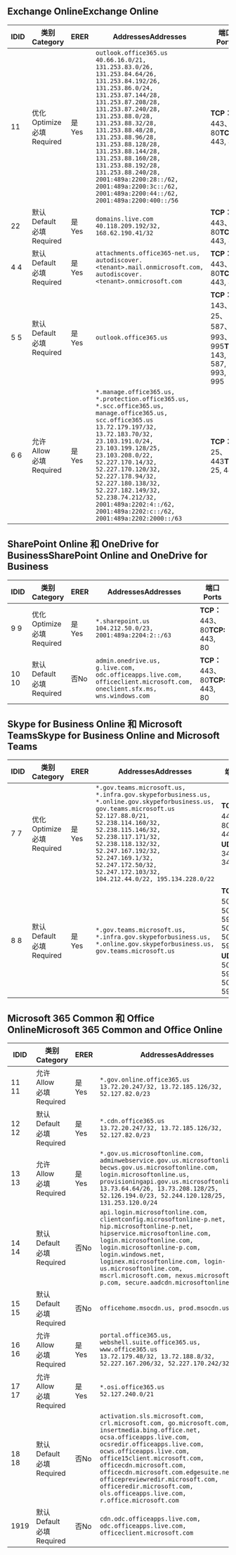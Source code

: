 <!--THIS FILE IS AUTOMATICALLY GENERATED. MANUAL CHANGES WILL BE OVERWRITTEN.-->
<!--Please contact the Office 365 Endpoints team with any questions.-->
<!--USGovGCCHigh endpoints version 2019012800-->
<!--File generated 2019-01-28 11:00:20.4062-->

## <a name="exchange-online"></a><span data-ttu-id="acbc7-101">Exchange Online</span><span class="sxs-lookup"><span data-stu-id="acbc7-101">Exchange Online</span></span>

<span data-ttu-id="acbc7-102">ID</span><span class="sxs-lookup"><span data-stu-id="acbc7-102">ID</span></span> | <span data-ttu-id="acbc7-103">类别</span><span class="sxs-lookup"><span data-stu-id="acbc7-103">Category</span></span> | <span data-ttu-id="acbc7-104">ER</span><span class="sxs-lookup"><span data-stu-id="acbc7-104">ER</span></span> | <span data-ttu-id="acbc7-105">Addresses</span><span class="sxs-lookup"><span data-stu-id="acbc7-105">Addresses</span></span> | <span data-ttu-id="acbc7-106">端口</span><span class="sxs-lookup"><span data-stu-id="acbc7-106">Ports</span></span>
-- | -------------------- | --- | ------------------------------------------------------------------------------------------------------------------------------------------------------------------------------------------------------------------------------------------------------------------------------------------------------------------------------------------------------------------------------------------------------------------------------------------------ | -------------------------------
<span data-ttu-id="acbc7-107">1</span><span class="sxs-lookup"><span data-stu-id="acbc7-107">1</span></span> | <span data-ttu-id="acbc7-108">优化</span><span class="sxs-lookup"><span data-stu-id="acbc7-108">Optimize</span></span><BR><span data-ttu-id="acbc7-109">必填</span><span class="sxs-lookup"><span data-stu-id="acbc7-109">Required</span></span> | <span data-ttu-id="acbc7-110">是</span><span class="sxs-lookup"><span data-stu-id="acbc7-110">Yes</span></span> | `outlook.office365.us`<BR>`40.66.16.0/21, 131.253.83.0/26, 131.253.84.64/26, 131.253.84.192/26, 131.253.86.0/24, 131.253.87.144/28, 131.253.87.208/28, 131.253.87.240/28, 131.253.88.0/28, 131.253.88.32/28, 131.253.88.48/28, 131.253.88.96/28, 131.253.88.128/28, 131.253.88.144/28, 131.253.88.160/28, 131.253.88.192/28, 131.253.88.240/28, 2001:489a:2200:28::/62, 2001:489a:2200:3c::/62, 2001:489a:2200:44::/62, 2001:489a:2200:400::/56` | <span data-ttu-id="acbc7-111">**TCP：** 443、80</span><span class="sxs-lookup"><span data-stu-id="acbc7-111">**TCP:** 443, 80</span></span>
<span data-ttu-id="acbc7-112">2</span><span class="sxs-lookup"><span data-stu-id="acbc7-112">2</span></span> | <span data-ttu-id="acbc7-113">默认</span><span class="sxs-lookup"><span data-stu-id="acbc7-113">Default</span></span><BR><span data-ttu-id="acbc7-114">必填</span><span class="sxs-lookup"><span data-stu-id="acbc7-114">Required</span></span> | <span data-ttu-id="acbc7-115">是</span><span class="sxs-lookup"><span data-stu-id="acbc7-115">Yes</span></span> | `domains.live.com`<BR>`40.118.209.192/32, 168.62.190.41/32` | <span data-ttu-id="acbc7-116">**TCP：** 443、80</span><span class="sxs-lookup"><span data-stu-id="acbc7-116">**TCP:** 443, 80</span></span>
<span data-ttu-id="acbc7-117">4 </span><span class="sxs-lookup"><span data-stu-id="acbc7-117">4</span></span> | <span data-ttu-id="acbc7-118">默认</span><span class="sxs-lookup"><span data-stu-id="acbc7-118">Default</span></span><BR><span data-ttu-id="acbc7-119">必填</span><span class="sxs-lookup"><span data-stu-id="acbc7-119">Required</span></span> | <span data-ttu-id="acbc7-120">是</span><span class="sxs-lookup"><span data-stu-id="acbc7-120">Yes</span></span> | `attachments.office365-net.us, autodiscover.<tenant>.mail.onmicrosoft.com, autodiscover.<tenant>.onmicrosoft.com` | <span data-ttu-id="acbc7-121">**TCP：** 443、80</span><span class="sxs-lookup"><span data-stu-id="acbc7-121">**TCP:** 443, 80</span></span>
<span data-ttu-id="acbc7-122">5 </span><span class="sxs-lookup"><span data-stu-id="acbc7-122">5</span></span> | <span data-ttu-id="acbc7-123">默认</span><span class="sxs-lookup"><span data-stu-id="acbc7-123">Default</span></span><BR><span data-ttu-id="acbc7-124">必填</span><span class="sxs-lookup"><span data-stu-id="acbc7-124">Required</span></span> | <span data-ttu-id="acbc7-125">是</span><span class="sxs-lookup"><span data-stu-id="acbc7-125">Yes</span></span> | `outlook.office365.us` | <span data-ttu-id="acbc7-126">**TCP：** 143、25、587、993、995</span><span class="sxs-lookup"><span data-stu-id="acbc7-126">**TCP:** 143, 25, 587, 993, 995</span></span>
<span data-ttu-id="acbc7-127">6 </span><span class="sxs-lookup"><span data-stu-id="acbc7-127">6</span></span> | <span data-ttu-id="acbc7-128">允许</span><span class="sxs-lookup"><span data-stu-id="acbc7-128">Allow</span></span><BR><span data-ttu-id="acbc7-129">必填</span><span class="sxs-lookup"><span data-stu-id="acbc7-129">Required</span></span> | <span data-ttu-id="acbc7-130">是</span><span class="sxs-lookup"><span data-stu-id="acbc7-130">Yes</span></span> | `*.manage.office365.us, *.protection.office365.us, *.scc.office365.us, manage.office365.us, scc.office365.us`<BR>`13.72.179.197/32, 13.72.183.70/32, 23.103.191.0/24, 23.103.199.128/25, 23.103.208.0/22, 52.227.170.14/32, 52.227.170.120/32, 52.227.178.94/32, 52.227.180.138/32, 52.227.182.149/32, 52.238.74.212/32, 2001:489a:2202:4::/62, 2001:489a:2202:c::/62, 2001:489a:2202:2000::/63` | <span data-ttu-id="acbc7-131">**TCP：** 25、443</span><span class="sxs-lookup"><span data-stu-id="acbc7-131">**TCP:** 25, 443</span></span>

## <a name="sharepoint-online-and-onedrive-for-business"></a><span data-ttu-id="acbc7-132">SharePoint Online 和 OneDrive for Business</span><span class="sxs-lookup"><span data-stu-id="acbc7-132">SharePoint Online and OneDrive for Business</span></span>

<span data-ttu-id="acbc7-133">ID</span><span class="sxs-lookup"><span data-stu-id="acbc7-133">ID</span></span> | <span data-ttu-id="acbc7-134">类别</span><span class="sxs-lookup"><span data-stu-id="acbc7-134">Category</span></span> | <span data-ttu-id="acbc7-135">ER</span><span class="sxs-lookup"><span data-stu-id="acbc7-135">ER</span></span> | <span data-ttu-id="acbc7-136">Addresses</span><span class="sxs-lookup"><span data-stu-id="acbc7-136">Addresses</span></span> | <span data-ttu-id="acbc7-137">端口</span><span class="sxs-lookup"><span data-stu-id="acbc7-137">Ports</span></span>
-- | -------------------- | --- | ----------------------------------------------------------------------------------------------------------------------- | ----------------
<span data-ttu-id="acbc7-138">9 </span><span class="sxs-lookup"><span data-stu-id="acbc7-138">9</span></span> | <span data-ttu-id="acbc7-139">优化</span><span class="sxs-lookup"><span data-stu-id="acbc7-139">Optimize</span></span><BR><span data-ttu-id="acbc7-140">必填</span><span class="sxs-lookup"><span data-stu-id="acbc7-140">Required</span></span> | <span data-ttu-id="acbc7-141">是</span><span class="sxs-lookup"><span data-stu-id="acbc7-141">Yes</span></span> | `*.sharepoint.us`<BR>`104.212.50.0/23, 2001:489a:2204:2::/63` | <span data-ttu-id="acbc7-142">**TCP：** 443、80</span><span class="sxs-lookup"><span data-stu-id="acbc7-142">**TCP:** 443, 80</span></span>
<span data-ttu-id="acbc7-143">10 </span><span class="sxs-lookup"><span data-stu-id="acbc7-143">10</span></span> | <span data-ttu-id="acbc7-144">默认</span><span class="sxs-lookup"><span data-stu-id="acbc7-144">Default</span></span><BR><span data-ttu-id="acbc7-145">必填</span><span class="sxs-lookup"><span data-stu-id="acbc7-145">Required</span></span> | <span data-ttu-id="acbc7-146">否</span><span class="sxs-lookup"><span data-stu-id="acbc7-146">No</span></span> | `admin.onedrive.us, g.live.com, odc.officeapps.live.com, officeclient.microsoft.com, oneclient.sfx.ms, wns.windows.com` | <span data-ttu-id="acbc7-147">**TCP：** 443、80</span><span class="sxs-lookup"><span data-stu-id="acbc7-147">**TCP:** 443, 80</span></span>

## <a name="skype-for-business-online-and-microsoft-teams"></a><span data-ttu-id="acbc7-148">Skype for Business Online 和 Microsoft Teams</span><span class="sxs-lookup"><span data-stu-id="acbc7-148">Skype for Business Online and Microsoft Teams</span></span>

<span data-ttu-id="acbc7-149">ID</span><span class="sxs-lookup"><span data-stu-id="acbc7-149">ID</span></span> | <span data-ttu-id="acbc7-150">类别</span><span class="sxs-lookup"><span data-stu-id="acbc7-150">Category</span></span> | <span data-ttu-id="acbc7-151">ER</span><span class="sxs-lookup"><span data-stu-id="acbc7-151">ER</span></span> | <span data-ttu-id="acbc7-152">Addresses</span><span class="sxs-lookup"><span data-stu-id="acbc7-152">Addresses</span></span> | <span data-ttu-id="acbc7-153">端口</span><span class="sxs-lookup"><span data-stu-id="acbc7-153">Ports</span></span>
-- | -------------------- | --- | --------------------------------------------------------------------------------------------------------------------------------------------------------------------------------------------------------------------------------------------------------------------------------------------------------------------------------- | --------------------------------------------------
<span data-ttu-id="acbc7-154">7 </span><span class="sxs-lookup"><span data-stu-id="acbc7-154">7</span></span> | <span data-ttu-id="acbc7-155">优化</span><span class="sxs-lookup"><span data-stu-id="acbc7-155">Optimize</span></span><BR><span data-ttu-id="acbc7-156">必填</span><span class="sxs-lookup"><span data-stu-id="acbc7-156">Required</span></span> | <span data-ttu-id="acbc7-157">是</span><span class="sxs-lookup"><span data-stu-id="acbc7-157">Yes</span></span> | `*.gov.teams.microsoft.us, *.infra.gov.skypeforbusiness.us, *.online.gov.skypeforbusiness.us, gov.teams.microsoft.us`<BR>`52.127.88.0/21, 52.238.114.160/32, 52.238.115.146/32, 52.238.117.171/32, 52.238.118.132/32, 52.247.167.192/32, 52.247.169.1/32, 52.247.172.50/32, 52.247.172.103/32, 104.212.44.0/22, 195.134.228.0/22` | <span data-ttu-id="acbc7-158">**TCP：** 443、80</span><span class="sxs-lookup"><span data-stu-id="acbc7-158">**TCP:** 443, 80</span></span><BR><span data-ttu-id="acbc7-159">**UDP：** 3478</span><span class="sxs-lookup"><span data-stu-id="acbc7-159">**UDP:** 3478</span></span>
<span data-ttu-id="acbc7-160">8 </span><span class="sxs-lookup"><span data-stu-id="acbc7-160">8</span></span> | <span data-ttu-id="acbc7-161">默认</span><span class="sxs-lookup"><span data-stu-id="acbc7-161">Default</span></span><BR><span data-ttu-id="acbc7-162">必填</span><span class="sxs-lookup"><span data-stu-id="acbc7-162">Required</span></span> | <span data-ttu-id="acbc7-163">是</span><span class="sxs-lookup"><span data-stu-id="acbc7-163">Yes</span></span> | `*.gov.teams.microsoft.us, *.infra.gov.skypeforbusiness.us, *.online.gov.skypeforbusiness.us, gov.teams.microsoft.us` | <span data-ttu-id="acbc7-164">**TCP：** 5061、50000-59999</span><span class="sxs-lookup"><span data-stu-id="acbc7-164">**TCP:** 5061, 50000-59999</span></span><BR><span data-ttu-id="acbc7-165">**UDP：** 50000-59999</span><span class="sxs-lookup"><span data-stu-id="acbc7-165">**UDP:** 50000-59999</span></span>

## <a name="microsoft-365-common-and-office-online"></a><span data-ttu-id="acbc7-166">Microsoft 365 Common 和 Office Online</span><span class="sxs-lookup"><span data-stu-id="acbc7-166">Microsoft 365 Common and Office Online</span></span>

<span data-ttu-id="acbc7-167">ID</span><span class="sxs-lookup"><span data-stu-id="acbc7-167">ID</span></span> | <span data-ttu-id="acbc7-168">类别</span><span class="sxs-lookup"><span data-stu-id="acbc7-168">Category</span></span> | <span data-ttu-id="acbc7-169">ER</span><span class="sxs-lookup"><span data-stu-id="acbc7-169">ER</span></span> | <span data-ttu-id="acbc7-170">Addresses</span><span class="sxs-lookup"><span data-stu-id="acbc7-170">Addresses</span></span> | <span data-ttu-id="acbc7-171">端口</span><span class="sxs-lookup"><span data-stu-id="acbc7-171">Ports</span></span>
-- | ------------------- | --- | ---------------------------------------------------------------------------------------------------------------------------------------------------------------------------------------------------------------------------------------------------------------------------------------------------------------------------------------------------------------------------------------------- | ----------------
<span data-ttu-id="acbc7-172">11 </span><span class="sxs-lookup"><span data-stu-id="acbc7-172">11</span></span> | <span data-ttu-id="acbc7-173">允许</span><span class="sxs-lookup"><span data-stu-id="acbc7-173">Allow</span></span><BR><span data-ttu-id="acbc7-174">必填</span><span class="sxs-lookup"><span data-stu-id="acbc7-174">Required</span></span> | <span data-ttu-id="acbc7-175">是</span><span class="sxs-lookup"><span data-stu-id="acbc7-175">Yes</span></span> | `*.gov.online.office365.us`<BR>`13.72.20.247/32, 13.72.185.126/32, 52.127.82.0/23` | <span data-ttu-id="acbc7-176">**TCP：** 443</span><span class="sxs-lookup"><span data-stu-id="acbc7-176">**TCP:** 443</span></span>
<span data-ttu-id="acbc7-177">12 </span><span class="sxs-lookup"><span data-stu-id="acbc7-177">12</span></span> | <span data-ttu-id="acbc7-178">默认</span><span class="sxs-lookup"><span data-stu-id="acbc7-178">Default</span></span><BR><span data-ttu-id="acbc7-179">必填</span><span class="sxs-lookup"><span data-stu-id="acbc7-179">Required</span></span> | <span data-ttu-id="acbc7-180">是</span><span class="sxs-lookup"><span data-stu-id="acbc7-180">Yes</span></span> | `*.cdn.office365.us`<BR>`13.72.20.247/32, 13.72.185.126/32, 52.127.82.0/23` | <span data-ttu-id="acbc7-181">**TCP：** 443</span><span class="sxs-lookup"><span data-stu-id="acbc7-181">**TCP:** 443</span></span>
<span data-ttu-id="acbc7-182">13 </span><span class="sxs-lookup"><span data-stu-id="acbc7-182">13</span></span> | <span data-ttu-id="acbc7-183">允许</span><span class="sxs-lookup"><span data-stu-id="acbc7-183">Allow</span></span><BR><span data-ttu-id="acbc7-184">必填</span><span class="sxs-lookup"><span data-stu-id="acbc7-184">Required</span></span> | <span data-ttu-id="acbc7-185">是</span><span class="sxs-lookup"><span data-stu-id="acbc7-185">Yes</span></span> | `*.gov.us.microsoftonline.com, adminwebservice.gov.us.microsoftonline.com, becws.gov.us.microsoftonline.com, login.microsoftonline.us, provisioningapi.gov.us.microsoftonline.com`<BR>`13.73.64.64/26, 13.73.208.128/25, 52.126.194.0/23, 52.244.120.128/25, 131.253.120.0/24` | <span data-ttu-id="acbc7-186">**TCP：** 443</span><span class="sxs-lookup"><span data-stu-id="acbc7-186">**TCP:** 443</span></span>
<span data-ttu-id="acbc7-187">14 </span><span class="sxs-lookup"><span data-stu-id="acbc7-187">14</span></span> | <span data-ttu-id="acbc7-188">默认</span><span class="sxs-lookup"><span data-stu-id="acbc7-188">Default</span></span><BR><span data-ttu-id="acbc7-189">必填</span><span class="sxs-lookup"><span data-stu-id="acbc7-189">Required</span></span> | <span data-ttu-id="acbc7-190">否</span><span class="sxs-lookup"><span data-stu-id="acbc7-190">No</span></span> | `api.login.microsoftonline.com, clientconfig.microsoftonline-p.net, hip.microsoftonline-p.net, hipservice.microsoftonline.com, login.microsoftonline.com, login.microsoftonline-p.com, login.windows.net, loginex.microsoftonline.com, login-us.microsoftonline.com, mscrl.microsoft.com, nexus.microsoftonline-p.com, secure.aadcdn.microsoftonline-p.com` | <span data-ttu-id="acbc7-191">**TCP：** 443</span><span class="sxs-lookup"><span data-stu-id="acbc7-191">**TCP:** 443</span></span>
<span data-ttu-id="acbc7-192">15 </span><span class="sxs-lookup"><span data-stu-id="acbc7-192">15</span></span> | <span data-ttu-id="acbc7-193">默认</span><span class="sxs-lookup"><span data-stu-id="acbc7-193">Default</span></span><BR><span data-ttu-id="acbc7-194">必填</span><span class="sxs-lookup"><span data-stu-id="acbc7-194">Required</span></span> | <span data-ttu-id="acbc7-195">否</span><span class="sxs-lookup"><span data-stu-id="acbc7-195">No</span></span> | `officehome.msocdn.us, prod.msocdn.us` | <span data-ttu-id="acbc7-196">**TCP：** 443、80</span><span class="sxs-lookup"><span data-stu-id="acbc7-196">**TCP:** 443, 80</span></span>
<span data-ttu-id="acbc7-197">16 </span><span class="sxs-lookup"><span data-stu-id="acbc7-197">16</span></span> | <span data-ttu-id="acbc7-198">允许</span><span class="sxs-lookup"><span data-stu-id="acbc7-198">Allow</span></span><BR><span data-ttu-id="acbc7-199">必填</span><span class="sxs-lookup"><span data-stu-id="acbc7-199">Required</span></span> | <span data-ttu-id="acbc7-200">是</span><span class="sxs-lookup"><span data-stu-id="acbc7-200">Yes</span></span> | `portal.office365.us, webshell.suite.office365.us, www.office365.us`<BR>`13.72.179.48/32, 13.72.188.8/32, 52.227.167.206/32, 52.227.170.242/32` | <span data-ttu-id="acbc7-201">**TCP：** 443、80</span><span class="sxs-lookup"><span data-stu-id="acbc7-201">**TCP:** 443, 80</span></span>
<span data-ttu-id="acbc7-202">17 </span><span class="sxs-lookup"><span data-stu-id="acbc7-202">17</span></span> | <span data-ttu-id="acbc7-203">允许</span><span class="sxs-lookup"><span data-stu-id="acbc7-203">Allow</span></span><BR><span data-ttu-id="acbc7-204">必填</span><span class="sxs-lookup"><span data-stu-id="acbc7-204">Required</span></span> | <span data-ttu-id="acbc7-205">是</span><span class="sxs-lookup"><span data-stu-id="acbc7-205">Yes</span></span> | `*.osi.office365.us`<BR>`52.127.240.0/21` | <span data-ttu-id="acbc7-206">**TCP：** 443</span><span class="sxs-lookup"><span data-stu-id="acbc7-206">**TCP:** 443</span></span>
<span data-ttu-id="acbc7-207">18 </span><span class="sxs-lookup"><span data-stu-id="acbc7-207">18</span></span> | <span data-ttu-id="acbc7-208">默认</span><span class="sxs-lookup"><span data-stu-id="acbc7-208">Default</span></span><BR><span data-ttu-id="acbc7-209">必填</span><span class="sxs-lookup"><span data-stu-id="acbc7-209">Required</span></span> | <span data-ttu-id="acbc7-210">否</span><span class="sxs-lookup"><span data-stu-id="acbc7-210">No</span></span> | `activation.sls.microsoft.com, crl.microsoft.com, go.microsoft.com, insertmedia.bing.office.net, ocsa.officeapps.live.com, ocsredir.officeapps.live.com, ocws.officeapps.live.com, office15client.microsoft.com, officecdn.microsoft.com, officecdn.microsoft.com.edgesuite.net, officepreviewredir.microsoft.com, officeredir.microsoft.com, ols.officeapps.live.com, r.office.microsoft.com` | <span data-ttu-id="acbc7-211">**TCP：** 443、80</span><span class="sxs-lookup"><span data-stu-id="acbc7-211">**TCP:** 443, 80</span></span>
<span data-ttu-id="acbc7-212">19</span><span class="sxs-lookup"><span data-stu-id="acbc7-212">19</span></span> | <span data-ttu-id="acbc7-213">默认</span><span class="sxs-lookup"><span data-stu-id="acbc7-213">Default</span></span><BR><span data-ttu-id="acbc7-214">必填</span><span class="sxs-lookup"><span data-stu-id="acbc7-214">Required</span></span> | <span data-ttu-id="acbc7-215">否</span><span class="sxs-lookup"><span data-stu-id="acbc7-215">No</span></span> | `cdn.odc.officeapps.live.com, odc.officeapps.live.com, officeclient.microsoft.com` | <span data-ttu-id="acbc7-216">**TCP：** 443、80</span><span class="sxs-lookup"><span data-stu-id="acbc7-216">**TCP:** 443, 80</span></span>
